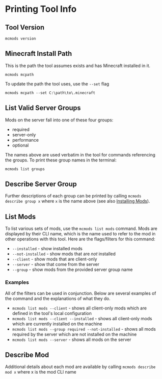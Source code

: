# Printing Tool Info

## Tool Version

`mcmods version`

## Minecraft Install Path

This is the path the tool assumes exists and has Minecraft installed in it.

`mcmods mcpath`

To update the path the tool uses, use the `--set` flag

`mcmods mcpath --set C:\path\to\.minecraft`

## List Valid Server Groups

Mods on the server fall into one of these four groups:

* required
* server-only
* performance
* optional

The names above are used verbatim in the tool for commands referencing the groups. To print these group names in the terminal:

`mcmods list groups`

## Describe Server Group

Further descriptions of each group can be printed by calling `mcmods describe group x` where `x` is the name above (see also [Installing Mods](https://github.com/effisso/mc-mod-installer/tree/main/docs/InstallingMods.md)).

## List Mods

To list various sets of mods, use the `mcmods list mods` command. Mods are displayed by their CLI name, which is the name used to refer to the mod in other operations with this tool. Here are the flags/filters for this command:

* `--installed` - show installed mods
* `--not-installed` - show mods that are *not* installed
* `--client` - show mods that are client-only
* `--server` - show that come from the server
* `--group` - show mods from the provided server group name

### Examples

All of the filters can be used in conjunction. Below are several examples of the command and the explanations of what they do.

* `mcmods list mods --client` - shows all client-only mods which are defined in the tool's local configuration
* `mcmods list mods --client --installed` - shows all client-only mods which are currently installed on the machine
* `mcmods list mods --group required --not-installed` - shows all mods required by the server which are not installed on the machine
* `mcmods list mods --server` - shows all mods on the server

## Describe Mod

Additional details about each mod are available by calling `mcmods describe mod x` where x is the mod CLI name